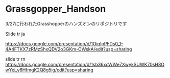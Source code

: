 # Grassgopper_Handson
3/27に行われたGrasshopperのハンズオンのリポジトリです

Slide tr ja

https://docs.google.com/presentation/d/1OiqIpPFDs0_1-4A4FTKX7zRMzShxQDV2o3GKm-OWskA/edit?usp=sharing

slide tr rn
https://docs.google.com/presentation/d/1sb36xcWWe7XwykSUWK70sH8OwYei_y6HfmgK2Q8g5ig/edit?usp=sharing

